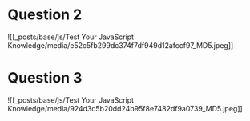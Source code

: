 
# Question 2

![[_posts/base/js/Test Your JavaScript Knowledge/media/e52c5fb299dc374f7df949d12afccf97_MD5.jpeg]]

# Question 3 

![[_posts/base/js/Test Your JavaScript Knowledge/media/924d3c5b20dd24b95f8e7482df9a0739_MD5.jpeg]]







